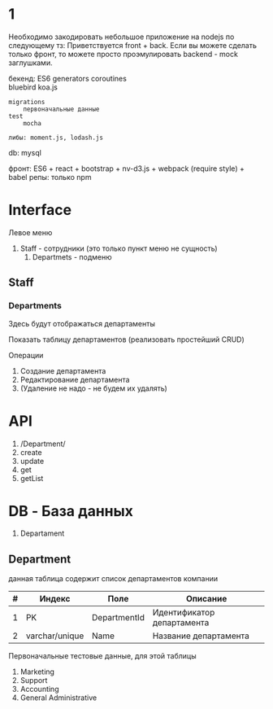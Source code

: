 # 1

Необходимо закодировать небольшое приложение на nodejs по следующему тз:
Приветствуется front + back. Если вы можете сделать только фронт, то можете просто проэмулировать backend - mock заглушками.


бекенд: 
	ES6 
	generators 
	coroutines  
	bluebird 
	koa.js

	migrations
		первоначальные данные
	test
		mocha
		
	либы: moment.js, lodash.js

db:
	mysql

фронт: 
	ES6 + react + bootstrap + nv-d3.js + webpack (require style) + babel
репы: только npm


# Interface

Левое меню

1. Staff - сотрудники (это только пункт меню не сущность)
	1. Departmets - подменю

## Staff

### Departments
Здесь будут отображаться департаменты

Показать таблицу департаментов (реализовать простейший CRUD)

Операции

1. Создание департамента
2. Редактирование департамента
3. (Удаление не надо - не будем их удалять)



# API

1. /Department/
  1. create
  2. update
  4. get
  5. getList

# DB - База данных


1. Departament


## Department

данная таблица содержит список департаментов компании


| # | Индекс   |  Поле  | Описание  |
|---|----------|--------|-----------|
| 1 | PK | DepartmentId  |  Идентификатор департамента  |
| 2 | varchar/unique | Name  | Название департамента  |

Первоначальные тестовые данные, для этой таблицы

1. Marketing
2. Support
3. Accounting
4. General Administrative
